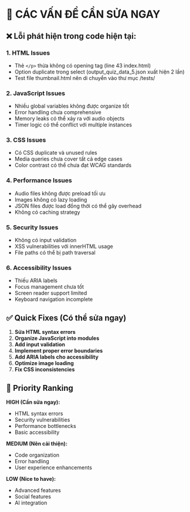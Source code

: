 # 🚨 CÁC VẤN ĐỀ CẦN SỬA NGAY

## ❌ **Lỗi phát hiện trong code hiện tại:**

### 1. **HTML Issues**

- Thẻ `</p>` thừa không có opening tag (line 43 index.html)
- Option duplicate trong select (output_quiz_data_5.json xuất hiện 2 lần)
- Test file thumbnail.html nên di chuyển vào thư mục /tests/

### 2. **JavaScript Issues**

- Nhiều global variables không được organize tốt
- Error handling chưa comprehensive
- Memory leaks có thể xảy ra với audio objects
- Timer logic có thể conflict với multiple instances

### 3. **CSS Issues**

- Có CSS duplicate và unused rules
- Media queries chưa cover tất cả edge cases
- Color contrast có thể chưa đạt WCAG standards

### 4. **Performance Issues**

- Audio files không được preload tối ưu
- Images không có lazy loading
- JSON files được load đồng thời có thể gây overhead
- Không có caching strategy

### 5. **Security Issues**

- Không có input validation
- XSS vulnerabilities với innerHTML usage
- File paths có thể bị path traversal

### 6. **Accessibility Issues**

- Thiếu ARIA labels
- Focus management chưa tốt
- Screen reader support limited
- Keyboard navigation incomplete

## ✅ **Quick Fixes (Có thể sửa ngay)**

1. **Sửa HTML syntax errors**
2. **Organize JavaScript into modules**
3. **Add input validation**
4. **Implement proper error boundaries**
5. **Add ARIA labels cho accessibility**
6. **Optimize image loading**
7. **Fix CSS inconsistencies**

## 🎯 **Priority Ranking**

**HIGH (Cần sửa ngay):**

- HTML syntax errors
- Security vulnerabilities
- Performance bottlenecks
- Basic accessibility

**MEDIUM (Nên cải thiện):**

- Code organization
- Error handling
- User experience enhancements

**LOW (Nice to have):**

- Advanced features
- Social features
- AI integration

